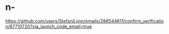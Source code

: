 # n-
https://github.com/users/StefaniLynn/emails/286544611/confirm_verification/87710720?via_launch_code_email=true
